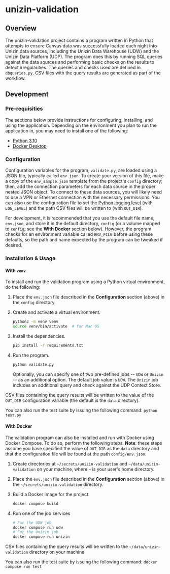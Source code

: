 # unizin-validation

## Overview

The unizin-validation project contains a program written in Python that attempts to ensure Canvas data was successfully
loaded each night into Unizin data sources, including the Unizin Data Warehouse (UDW) and the Unizin Data Platform (UDP).
The program does this by running SQL queries against the data sources and performing basic checks on the results to detect
irregularities. The queries and checks used are defined in `dbqueries.py`. CSV files with the query results are generated
as part of the workflow.

## Development

### Pre-requisities

The sections below provide instructions for configuring, installing, and using the application.
Depending on the environment you plan to run the application in, you may need to install one of the following:

* [Python 3.10](https://docs.python.org/3/)
* [Docker Desktop](https://www.docker.com/products/docker-desktop)

### Configuration

Configuration variables for the program, `validate.py`, are loaded using a JSON file, typically called `env.json`.
To create your version of this file, make a copy of the `env_sample.json` template from the project's `config` directory;
then, add the connection parameters for each data source in the proper nested JSON object.
To connect to these data sources, you will likely need to use a VPN or Ethernet connection with the necessary permissions.
You can also use the configuration file to set the [Python logging level](https://docs.python.org/3/library/logging.html)
(with `LOG_LEVEL`) and the path CSV files will be written to (with `OUT_DIR`).

For development, it is recommended that you use the default file name, `env.json`, and store it in the default directory,
`config` (or a volume mapped to `config`; see the **With Docker** section below). However, the program checks for an environment
variable called `ENV_FILE` before using these defaults, so the path and name expected by the program can be tweaked if desired.

### Installation & Usage

#### With `venv`

To install and run the validation program using a Python virtual environment, do the following:

1. Place the `env.json` file described in the **Configuration** section (above) in the `config` directory.

2. Create and activate a virtual environment.
    ```sh
    python3 -m venv venv
    source venv/bin/activate  # for Mac OS
    ```

3. Install the dependencies.
    ```sh
    pip install -r requirements.txt
    ```

4. Run the program.
    ```sh
    python validate.py
    ```

    Optionally, you can specify one of two pre-defined jobs -- `UDW` or `Unizin` -- as an additional option.
    The default job value is `UDW`. The `Unizin` job includes an additional query and check against the UDP Context Store.

CSV files containing the query results will be written to the value of the `OUT_DIR` configuration variable
(the default is the `data` directory).

You can also run the test suite by issuing the following command:
    ```
    python test.py
    ```


#### With Docker

The validation program can also be installed and run with Docker using Docker Compose. To do so, perform the following steps.
**Note**: these steps assume you have specified the value of `OUT_DIR` as the `data` directory and that the
configuration file will be found at the path `config/env.json`.

1. Create directories at `~/secrets/unizin-validation` and `~/data/unizin-validation` on your machine,
where `~` is your user's home directory.

2. Place the `env.json` file described in the **Configuration** section (above) in the `~/secrets/unizin-validation` directory.

3. Build a Docker image for the project.
    ```sh
    docker compose build
    ```

4. Run one of the job services
    ```sh
    # For the UDW job
    docker compose run udw
    # For the Unizin job
    docker compose run unizin
    ```

CSV files containing the query results will be written to the `~/data/unizin-validation` directory on your machine.

You can also run the test suite by issuing the following command:
    ```
    docker compose run test
    ```

